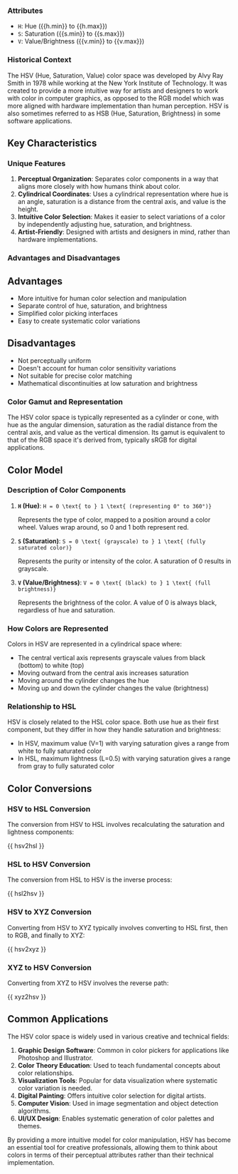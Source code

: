 <script setup>
import { hsl2hsv, hsv2hsl, hsv2xyz, xyz2hsv, getFormattedColorSpaceRange } from "@src/units/color/utils";
import { Katex } from "@components/custom/katex";
import {
    COLOR_SPACE_DENORM_UNITS,
    COLOR_SPACE_NAMES,
    COLOR_SPACE_RANGES,
} from "@src/units/color/constants";
import { Alert, AlertDescription, AlertTitle } from "@components/ui/alert";


const { h, s, v } = getFormattedColorSpaceRange("hsv");

</script>

### Attributes

-   `H`: Hue ({{h.min}} to {{h.max}})
-   `S`: Saturation ({{s.min}} to {{s.max}})
-   `V`: Value/Brightness ({{v.min}} to {{v.max}})

### Historical Context

The HSV (Hue, Saturation, Value) color space was developed by Alvy Ray Smith in 1978 while working at the New York Institute of Technology. It was created to provide a more intuitive way for artists and designers to work with color in computer graphics, as opposed to the RGB model which was more aligned with hardware implementation than human perception. HSV is also sometimes referred to as HSB (Hue, Saturation, Brightness) in some software applications.

## Key Characteristics

### Unique Features

1. **Perceptual Organization**: Separates color components in a way that aligns more closely with how humans think about color.
2. **Cylindrical Coordinates**: Uses a cylindrical representation where hue is an angle, saturation is a distance from the central axis, and value is the height.
3. **Intuitive Color Selection**: Makes it easier to select variations of a color by independently adjusting hue, saturation, and brightness.
4. **Artist-Friendly**: Designed with artists and designers in mind, rather than hardware implementations.

### Advantages and Disadvantages

## Advantages

-   More intuitive for human color selection and manipulation
-   Separate control of hue, saturation, and brightness
-   Simplified color picking interfaces
-   Easy to create systematic color variations

## Disadvantages

-   Not perceptually uniform
-   Doesn't account for human color sensitivity variations
-   Not suitable for precise color matching
-   Mathematical discontinuities at low saturation and brightness

### Color Gamut and Representation

The HSV color space is typically represented as a cylinder or cone, with hue as the angular dimension, saturation as the radial distance from the central axis, and value as the vertical dimension. Its gamut is equivalent to that of the RGB space it's derived from, typically sRGB for digital applications.

## Color Model

### Description of Color Components

1. **`H` (Hue)**:
   `H = 0 \text{ to } 1 \text{ (representing 0° to 360°)}`
   
   Represents the type of color, mapped to a position around a color wheel. Values wrap around, so 0 and 1 both represent red.

2. **`S` (Saturation)**:
   `S = 0 \text{ (grayscale) to } 1 \text{ (fully saturated color)}`
   
   Represents the purity or intensity of the color. A saturation of 0 results in grayscale.

3. **`V` (Value/Brightness)**:
   `V = 0 \text{ (black) to } 1 \text{ (full brightness)}`
   
   Represents the brightness of the color. A value of 0 is always black, regardless of hue and saturation.

### How Colors are Represented

Colors in HSV are represented in a cylindrical space where:
- The central vertical axis represents grayscale values from black (bottom) to white (top)
- Moving outward from the central axis increases saturation
- Moving around the cylinder changes the hue
- Moving up and down the cylinder changes the value (brightness)

### Relationship to HSL

HSV is closely related to the HSL color space. Both use hue as their first component, but they differ in how they handle saturation and brightness:

- In HSV, maximum value (V=1) with varying saturation gives a range from white to fully saturated color
- In HSL, maximum lightness (L=0.5) with varying saturation gives a range from gray to fully saturated color

## Color Conversions

### HSV to HSL Conversion

The conversion from HSV to HSL involves recalculating the saturation and lightness components:

<div class="language-typescript">
    {{ hsv2hsl }}
</div>

### HSL to HSV Conversion

The conversion from HSL to HSV is the inverse process:

<div class="language-typescript">
    {{ hsl2hsv }}
</div>

### HSV to XYZ Conversion

Converting from HSV to XYZ typically involves converting to HSL first, then to RGB, and finally to XYZ:

<div class="language-typescript">
    {{ hsv2xyz }}
</div>

### XYZ to HSV Conversion

Converting from XYZ to HSV involves the reverse path:

<div class="language-typescript">
    {{ xyz2hsv }}
</div>

## Common Applications

The HSV color space is widely used in various creative and technical fields:

1. **Graphic Design Software**: Common in color pickers for applications like Photoshop and Illustrator.
2. **Color Theory Education**: Used to teach fundamental concepts about color relationships.
3. **Visualization Tools**: Popular for data visualization where systematic color variation is needed.
4. **Digital Painting**: Offers intuitive color selection for digital artists.
5. **Computer Vision**: Used in image segmentation and object detection algorithms.
6. **UI/UX Design**: Enables systematic generation of color palettes and themes.

By providing a more intuitive model for color manipulation, HSV has become an essential tool for creative professionals, allowing them to think about colors in terms of their perceptual attributes rather than their technical implementation.